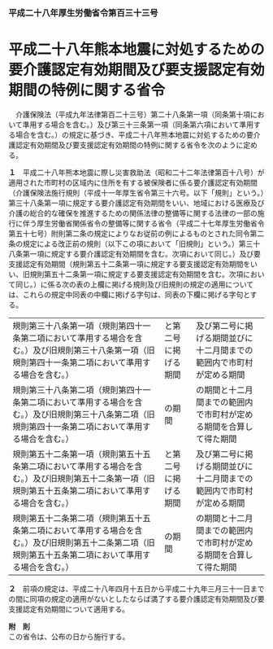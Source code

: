 ### 平成二十八年厚生労働省令第百三十三号  
# 平成二十八年熊本地震に対処するための要介護認定有効期間及び要支援認定有効期間の特例に関する省令  
　介護保険法（平成九年法律第百二十三号）第二十八条第一項（同条第十項において準用する場合を含む。）及び第三十三条第一項（同条第六項において準用する場合を含む。）の規定に基づき、平成二十八年熊本地震に対処するための要介護認定有効期間及び要支援認定有効期間の特例に関する省令を次のように定める。  
  
**１**　平成二十八年熊本地震に際し災害救助法（昭和二十二年法律第百十八号）が適用された市町村の区域内に住所を有する被保険者に係る要介護認定有効期間（介護保険法施行規則（平成十一年厚生省令第三十六号。以下「規則」という。）第三十八条第一項に規定する要介護認定有効期間をいい、地域における医療及び介護の総合的な確保を推進するための関係法律の整備等に関する法律の一部の施行に伴う厚生労働省関係省令の整備等に関する省令（平成二十七年厚生労働省令第五十七号）附則第二条の規定によりなお従前の例によるものとされた同令第二条の規定による改正前の規則（以下この項において「旧規則」という。）第三十八条第一項に規定する要介護認定有効期間を含む。次項において同じ。）及び要支援認定有効期間（規則第五十二条第一項に規定する要支援認定有効期間をいい、旧規則第五十二条第一項に規定する要支援認定有効期間を含む。次項において同じ。）に係る次の表の上欄に掲げる規則及び旧規則の規定の適用については、これらの規定中同表の中欄に掲げる字句は、同表の下欄に掲げる字句とする。  

||||  
| --- | --- | --- |  
|規則第三十八条第一項（規則第四十一条第二項において準用する場合を含む。）及び旧規則第三十八条第一項（旧規則第四十一条第二項において準用する場合を含む。）|と第二号に掲げる期間|及び第二号に掲げる期間並びに十二月間までの範囲内で市町村が定める期間|  
|規則第三十八条第二項（規則第四十一条第二項において準用する場合を含む。）及び旧規則第三十八条第二項（旧規則第四十一条第二項において準用する場合を含む。）|の期間|の期間と十二月間までの範囲内で市町村が定める期間を合算して得た期間|  
|規則第五十二条第一項（規則第五十五条第二項において準用する場合を含む。）及び旧規則第五十二条第一項（旧規則第五十五条第二項において準用する場合を含む。）|と第二号に掲げる期間|及び第二号に掲げる期間並びに十二月間までの範囲内で市町村が定める期間|  
|規則第五十二条第二項（規則第五十五条第二項において準用する場合を含む。）及び旧規則第五十二条第二項（旧規則第五十五条第二項において準用する場合を含む。）|の期間|の期間と十二月間までの範囲内で市町村が定める期間を合算して得た期間|  
  
  
**２**　前項の規定は、平成二十八年四月十五日から平成二十九年三月三十一日までの間に同項の規定の適用がないとしたならば満了する要介護認定有効期間及び要支援認定有効期間について適用する。  
  
**附　則**  
この省令は、公布の日から施行する。  
  
